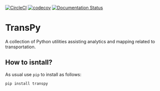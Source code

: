 [![CircleCI](https://circleci.com/gh/coderepocenter/TransPy.svg?style=svg)](https://circleci.com/gh/coderepocenter/TransPy)
[![codecov](https://codecov.io/gh/coderepocenter/TransPy/branch/master/graph/badge.svg)](https://codecov.io/gh/coderepocenter/TransPy)
[![Documentation Status](https://readthedocs.org/projects/transpy-doc/badge/?version=latest)](https://transpy-doc.readthedocs.io/en/latest/?badge=latest)

# TransPy
A collection of Python utilities assisting analytics and mapping related to transportation.

## How to isntall?
As usual use `pip` to install as follows:

```bash
pip install transpy
```



